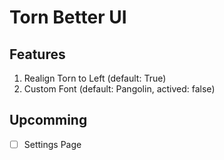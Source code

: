 # Torn Better UI

## Features

1. Realign Torn to Left (default: True)
2. Custom Font (default: Pangolin, actived: false)

## Upcomming

-   [ ] Settings Page
